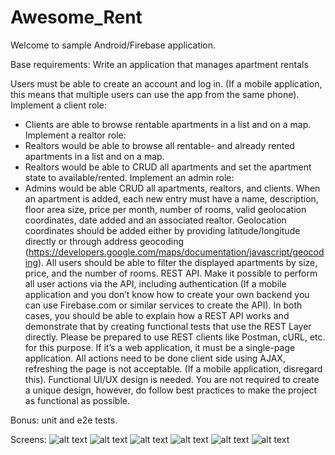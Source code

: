 # Awesome_Rent
Welcome to sample Android/Firebase application.

Base requirements:
Write an application that manages apartment rentals

Users must be able to create an account and log in. (If a mobile application, this means that multiple users can use the app from the same phone).
Implement a client role:
   * Clients are able to browse rentable apartments in a list and on a map.
Implement a realtor role:
   * Realtors would be able to browse all rentable- and already rented apartments in a list and on a map.
   * Realtors would be able to CRUD all apartments and set the apartment state to available/rented.
Implement an admin role:
   * Admins would be able CRUD all apartments, realtors, and clients.
When an apartment is added, each new entry must have a name, description, floor area size, price per month, number of rooms, valid geolocation coordinates, date added and an associated realtor.
Geolocation coordinates should be added either by providing latitude/longitude directly or through address geocoding (https://developers.google.com/maps/documentation/javascript/geocoding).
All users should be able to filter the displayed apartments by size, price, and the number of rooms.
REST API. Make it possible to perform all user actions via the API, including authentication (If a mobile application and you don’t know how to create your own backend you can use Firebase.com or similar services to create the API).
In both cases, you should be able to explain how a REST API works and demonstrate that by creating functional tests that use the REST Layer directly. Please be prepared to use REST clients like Postman, cURL, etc. for this purpose.
If it’s a web application, it must be a single-page application. All actions need to be done client side using AJAX, refreshing the page is not acceptable. (If a mobile application, disregard this).
Functional UI/UX design is needed. You are not required to create a unique design, however, do follow best practices to make the project as functional as possible.

Bonus: unit and e2e tests.

Screens:
![alt text](https://github.com/bkraszewski/Awesome_Rent/blob/master/Screenshot_1592205739.png?raw=true)
![alt text](https://github.com/bkraszewski/Awesome_Rent/blob/master/Screenshot_1592205745.png)
![alt text](https://github.com/bkraszewski/Awesome_Rent/blob/master/Screenshot_1592205836.png)
![alt text](https://github.com/bkraszewski/Awesome_Rent/blob/master/Screenshot_1592205862.png)
![alt text](https://github.com/bkraszewski/Awesome_Rent/blob/master/Screenshot_1592205872.png)
![alt text](https://github.com/bkraszewski/Awesome_Rent/blob/master/Screenshot_1592205881.png)


